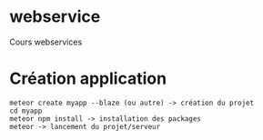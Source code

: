 # webservice
 Cours webservices

# Création application
	meteor create myapp --blaze (ou autre) -> création du projet
	cd myapp
	meteor npm install -> installation des packages
	meteor -> lancement du projet/serveur
